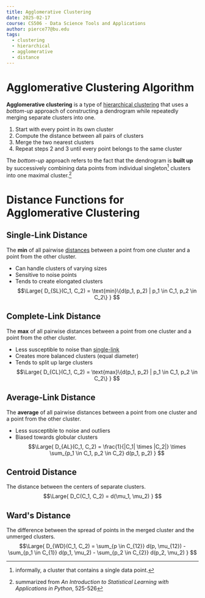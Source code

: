 ```yaml
---
title: Agglomerative Clustering
date: 2025-02-17
course: CS506 - Data Science Tools and Applications
author: pierce77@bu.edu
tags:
  - clustering
  - hierarchical
  - agglomerative
  - distance
---
```

# Agglomerative Clustering Algorithm
**Agglomerative clustering** is a type of [hierarchical clustering](Clustering.md#Hierarchical%20Clustering) that uses a *bottom-up* approach of constructing a dendrogram while repeatedly merging separate clusters into one.
1. Start with every point in its own cluster
2.  Compute the distance between all pairs of clusters
3. Merge the two nearest clusters
4. Repeat steps 2 and 3 until every point belongs to the same cluster

The *bottom-up* approach refers to the fact that the dendrogram is **built up** by successively combining data points from individual singleton[^1] clusters into one maximal cluster.[^2]

# Distance Functions for Agglomerative Clustering
## Single-Link Distance
The **min** of all pairwise [distances](Distance%20and%20Similarity.md) between a point from one cluster and a point from the other cluster.
- Can handle clusters of varying sizes
- Sensitive to noise points
- Tends to create elongated clusters
$$\Large{
D_{SL}(C_1, C_2) = \text{min}\{d(p_1, p_2) | p_1 \in C_1, p_2 \in C_2\}
}
$$

## Complete-Link Distance
The **max** of all pairwise distances between a point from one cluster and a point from the other cluster.
- Less susceptible to noise than [single-link](Agglomerative%20Clustering.md#Single-Link%20Distance)
- Creates more balanced clusters (equal diameter)
- Tends to split up large clusters
$$\Large{
D_{CL}(C_1, C_2) = \text{max}\{d(p_1, p_2) | p_1 \in C_1, p_2 \in C_2\}
}
$$

## Average-Link Distance
The **average** of all pairwise distances between a point from one cluster and a point from the other cluster.
- Less susceptible to noise and outliers
- Biased towards globular clusters
$$\Large{
D_{AL}(C_1, C_2) = \frac{1}{|C_1| \times |C_2|} \times \sum_{p_1 \in C_1, p_2 \in C_2} d(p_1, p_2)
}
$$

## Centroid Distance
The distance between the centers of separate clusters.
$$\Large{
D_C(C_1, C_2) = d(\mu_1, \mu_2)
}
$$

## Ward's Distance
The difference between the spread of points in the merged cluster and the unmerged clusters.
$$\Large{
D_{WD}(C_1, C_2) = \sum_{p \in C_{12}} d(p, \mu_{12}) - \sum_{p_1 \in C_{1}} d(p_1, \mu_2) - \sum_{p_2 \in C_{2}} d(p_2, \mu_2)
}
$$

[^1]: informally, a cluster that contains a single data point.
[^2]: summarized from *An Introduction to Statistical Learning with Applications in Python*, 525-526
